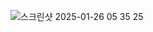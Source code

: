 ![스크린샷 2025-01-26 05 35 25](https://github.com/user-attachments/assets/2c0da398-8a69-4cbe-99b1-f948765cf460)
